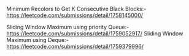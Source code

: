 Minimum Recolors to Get K Consecutive Black Blocks:- https://leetcode.com/submissions/detail/1758145000/

Sliding Window Maximum using priority Queue:- https://leetcode.com/submissions/detail/1759052917/
Sliding Window Maximum using Deque:- https://leetcode.com/submissions/detail/1759379996/
